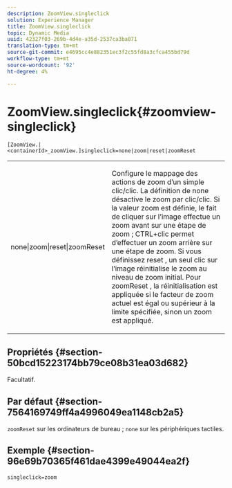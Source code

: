 ```yaml
---
description: ZoomView.singleclick
solution: Experience Manager
title: ZoomView.singleclick
topic: Dynamic Media
uuid: 42327f03-269b-4d4e-a35d-2537ca3ba071
translation-type: tm+mt
source-git-commit: e4695cc4e882351ec3f2c55fd8a3cfca455bd79d
workflow-type: tm+mt
source-wordcount: '92'
ht-degree: 4%

---
```



# ZoomView.singleclick{#zoomview-singleclick}

`[ZoomView.|<containerId>_zoomView.]singleclick=none|zoom|reset|zoomReset`

<table id="table_82C9252157DB41B5B98505855975D2F5"> 
 <tbody> 
  <tr> 
   <td colname="col1"> <p> <span class="codeph"> none|zoom|reset|zoomReset  </span> </p> </td> 
   <td colname="col2"> <p> Configure le mappage des actions de zoom d’un simple clic/clic. La définition de <span class="codeph"> none </span> désactive le zoom par clic/clic. Si la valeur <span class="codeph"> zoom </span> est définie, le fait de cliquer sur l’image effectue un zoom avant sur une étape de zoom ; CTRL+clic permet d’effectuer un zoom arrière sur une étape de zoom. Si vous définissez <span class="codeph"> reset </span>, un seul clic sur l’image réinitialise le zoom au niveau de zoom initial. Pour <span class="codeph"> zoomReset </span>, la réinitialisation est appliquée si le facteur de zoom actuel est égal ou supérieur à la limite spécifiée, sinon un zoom est appliqué. </p> </td> 
  </tr> 
 </tbody> 
</table>

## Propriétés {#section-50bcd15223174bb79ce08b31ea03d682}

Facultatif.

## Par défaut {#section-7564169749ff4a4996049ea1148cb2a5}

`zoomReset` sur les ordinateurs de bureau ;  `none` sur les périphériques tactiles.

## Exemple {#section-96e69b70365f461dae4399e49044ea2f}

`singleclick=zoom`

